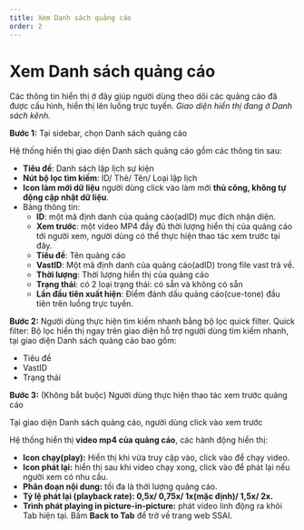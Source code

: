 ```yaml
---
title: Xem Danh sách quảng cáo
order: 2
---
```


# Xem Danh sách quảng cáo

Các thông tin hiển thị ở đây giúp người dùng theo dõi các quảng cáo đã được cấu hình, hiển thị lên luồng trực tuyến. *Giao diện hiển thị đang ở Danh sách kênh.*

**Bước 1:** Tại sidebar, chọn Danh sách quảng cáo

Hệ thống hiển thị giao diện Danh sách quảng cáo gồm các thông tin sau:

* **Tiêu đề**: Danh sách lập lịch sự kiện
* **Nút bộ lọc tìm kiếm**: ID/ Thẻ/ Tên/ Loại lập lịch
* **Icon làm mới dữ liệu** người dùng click vào làm mới **thủ công, không tự động cập nhật dữ liệu**.
* Bảng thông tin:
   * **ID**: một mã định danh của quảng cáo(adID) mục đích nhận diện.
   * **Xem trước**: một video MP4 đầy đủ thời lượng hiển thị của quảng cáo tới người xem, người dùng có thể thực hiện thao tác xem trước tại đây.
   * **Tiêu đề**: Tên quảng cáo
   * **VastID**: Một mã định danh của quảng cáo(adID) trong file vast trả về.
   * **Thời lượng**: Thời lượng hiển thị của quảng cáo
   * **Trạng thái**: có 2 loại trạng thái: có sẵn và không có sẵn
   * **Lần đầu tiên xuất hiện**: Điểm đánh dấu quảng cáo(cue-tone) đầu tiên trên luồng trực tuyến.

**Bước 2:** Người dùng thực hiện tìm kiếm nhanh bằng bộ lọc quick filter. Quick filter: Bộ lọc hiển thị ngay trên giao diện hỗ trợ người dùng tìm kiếm nhanh, tại giao diện Danh sách quảng cáo bao gồm:
   * Tiêu đề
   * VastID
   * Trạng thái

**Bước 3:** (Không bắt buộc) Người dùng thực hiện thao tác xem trước quảng cáo

Tại giao diện Danh sách quảng cáo, người dùng click vào xem trước

Hệ thống hiển thị **video mp4 của quảng cáo**, các hành động hiển thị:

* **Icon chạy(play):** Hiển thị khi vừa truy cập vào, click vào để chạy video.
* **Icon phát lại:** hiển thị sau khi video chạy xong, click vào để phát lại nếu người xem có nhu cầu.
* **Phân đoạn nội dung:** tối đa là thời lượng quảng cáo.
* **Tỷ lệ phát lại (playback rate): 0,5x/ 0,75x/ 1x(mặc định)/ 1,5x/ 2x.**
* **Trình phát playing in picture-in-picture:** phát video linh động ra khỏi Tab hiện tại. Bấm **Back to Tab** để trở về trang web SSAI.

